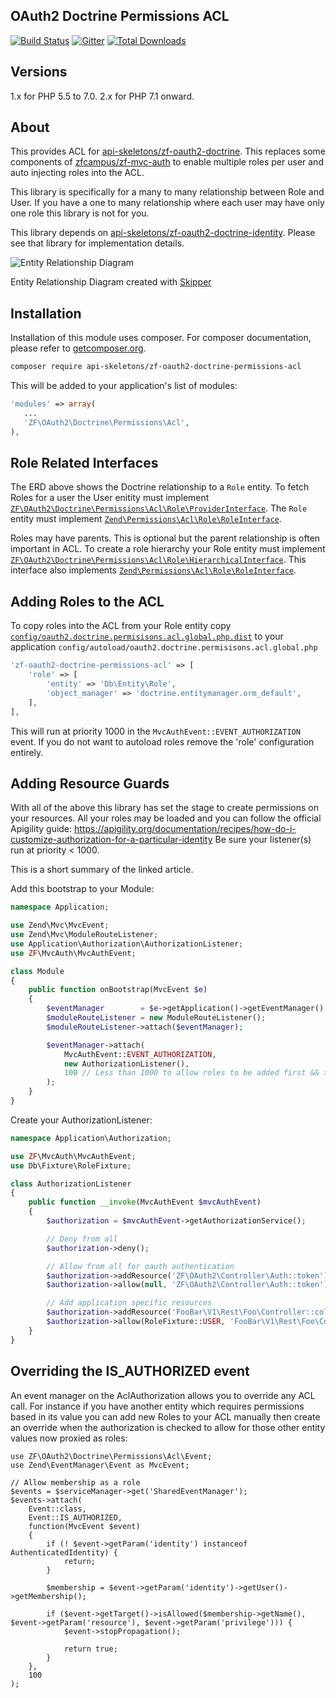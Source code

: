 OAuth2 Doctrine Permissions ACL
-------------------------------

[![Build Status](https://travis-ci.org/API-Skeletons/zf-oauth2-doctrine-permissions-acl.svg)](https://travis-ci.org/API-Skeletons/zf-oauth2-doctrine-permissions-acl)
[![Gitter](https://badges.gitter.im/api-skeletons/open-source.svg)](https://gitter.im/api-skeletons/open-source)
[![Total Downloads](https://poser.pugx.org/api-skeletons/zf-oauth2-doctrine-permissions-acl/downloads)](https://packagist.org/packages/api-skeletons/zf-oauth2-doctrine-permissions-acl)


Versions
--------

1.x for PHP 5.5 to 7.0.  2.x for PHP 7.1 onward.


About
-----

This provides ACL for [api-skeletons/zf-oauth2-doctrine](https://github.com/API-Skeletons/zf-oauth2-doctrine).  This replaces some components of [zfcampus/zf-mvc-auth](https://github.com/zfcampus/zf-mvc-auth) to enable multiple roles per user and auto injecting roles into the ACL.

This library is specifically for a many to many relationship between Role and User.  If you have a one to many relationship where each user may have only one role this library is not for you.

This library depends on [api-skeletons/zf-oauth2-doctrine-identity](https://github.com/API-Skeletons/zf-oauth2-doctrine-identity).  Please see that library for implementation details.

![Entity Relationship Diagram](https://raw.githubusercontent.com/API-Skeletons/zf-oauth2-doctrine-permissions/master/media/erd.png)

Entity Relationship Diagram created with [Skipper](https://skipper18.com)


Installation
------------
Installation of this module uses composer. For composer documentation, please refer to [getcomposer.org](http://getcomposer.org/).

```sh
composer require api-skeletons/zf-oauth2-doctrine-permissions-acl
```

This will be added to your application's list of modules:

```php
'modules' => array(
   ...
   'ZF\OAuth2\Doctrine\Permissions\Acl',
),
```

Role Related Interfaces
-----------------------

The ERD above shows the Doctrine relationship to a `Role` entity.  To fetch Roles for a user the User enitity must implement [`ZF\OAuth2\Doctrine\Permissions\Acl\Role\ProviderInterface`](https://github.com/API-Skeletons/zf-oauth2-doctrine-permissions-acl/blob/master/src/Role/ProviderInterface.php).  The `Role` entity must implement [`Zend\Permissions\Acl\Role\RoleInterface`](https://github.com/zendframework/zend-permissions-acl/blob/master/src/Role/RoleInterface.php).

Roles may have parents.  This is optional but the parent relationship is often important in ACL.  To create a role hierarchy your Role entity must implement [`ZF\OAuth2\Doctrine\Permissions\Acl\Role\HierarchicalInterface`](https://github.com/API-Skeletons/zf-oauth2-doctrine-permissions-acl/blob/master/src/Role/HierarchicalInterface.php).  This interface also implements [`Zend\Permissions\Acl\Role\RoleInterface`](https://github.com/zendframework/zend-permissions-acl/blob/master/src/Role/RoleInterface.php).


Adding Roles to the ACL
-----------------------

To copy roles into the ACL from your Role entity copy [`config/oauth2.doctrine.permisisons.acl.global.php.dist`](https://github.com/API-Skeletons/zf-oauth2-doctrine-permissions-acl/blob/master/config/oauth2.doctrine.permisisons.global.php.dist) to your application `config/autoload/oauth2.doctrine.permisisons.acl.global.php`
```php
'zf-oauth2-doctrine-permissions-acl' => [
    'role' => [
        'entity' => 'Db\Entity\Role',
        'object_manager' => 'doctrine.entitymanager.orm_default',
    ],
],
```
This will run at priority 1000 in the `MvcAuthEvent::EVENT_AUTHORIZATION` event.  If you do not want to autoload roles remove the 'role' configuration entirely.


Adding Resource Guards
-------------------------------

With all of the above this library has set the stage to create permissions on your resources.
All your roles may be loaded and you can follow the official Apigility guide:
https://apigility.org/documentation/recipes/how-do-i-customize-authorization-for-a-particular-identity
Be sure your listener(s) run at priority < 1000.

This is a short summary of the linked article.

Add this bootstrap to your Module:
```php
namespace Application;

use Zend\Mvc\MvcEvent;
use Zend\Mvc\ModuleRouteListener;
use Application\Authorization\AuthorizationListener;
use ZF\MvcAuth\MvcAuthEvent;

class Module
{
    public function onBootstrap(MvcEvent $e)
    {
        $eventManager        = $e->getApplication()->getEventManager();
        $moduleRouteListener = new ModuleRouteListener();
        $moduleRouteListener->attach($eventManager);

        $eventManager->attach(
            MvcAuthEvent::EVENT_AUTHORIZATION,
            new AuthorizationListener(),
            100 // Less than 1000 to allow roles to be added first && >= 100
        );
    }
}
```

Create your AuthorizationListener:
```php
namespace Application\Authorization;

use ZF\MvcAuth\MvcAuthEvent;
use Db\Fixture\RoleFixture;

class AuthorizationListener
{
    public function __invoke(MvcAuthEvent $mvcAuthEvent)
    {
        $authorization = $mvcAuthEvent->getAuthorizationService();

        // Deny from all
        $authorization->deny();

        // Allow from all for oauth authentication
        $authorization->addResource('ZF\OAuth2\Controller\Auth::token');
        $authorization->allow(null, 'ZF\OAuth2\Controller\Auth::token');

        // Add application specific resources
        $authorization->addResource('FooBar\V1\Rest\Foo\Controller::collection');
        $authorization->allow(RoleFixture::USER, 'FooBar\V1\Rest\Foo\Controller::collection', 'GET');
    }
}
```


Overriding the IS_AUTHORIZED event
----------------------------------

An event manager on the AclAuthorization allows you to override any ACL call.  For instance if you have
another entity which requires permissions based in its value you can add new Roles to your ACL manually
then create an override when the authorization is checked to allow for those other entity values now
proxied as roles:

```
use ZF\OAuth2\Doctrine\Permissions\Acl\Event;
use Zend\EventManager\Event as MvcEvent;

// Allow membership as a role
$events = $serviceManager->get('SharedEventManager');
$events->attach(
    Event::class,
    Event::IS_AUTHORIZED,
    function(MvcEvent $event)
    {
        if (! $event->getParam('identity') instanceof AuthenticatedIdentity) {
            return;
        }

        $membership = $event->getParam('identity')->getUser()->getMembership();

        if ($event->getTarget()->isAllowed($membership->getName(), $event->getParam('resource'), $event->getParam('privilege'))) {
            $event->stopPropagation();

            return true;
        }
    },
    100
);

```
